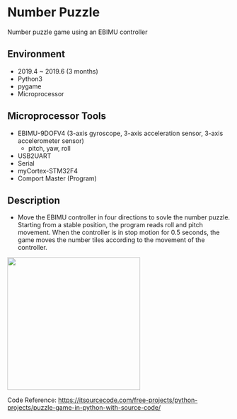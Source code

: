 # Number Puzzle
Number puzzle game using an EBIMU controller

## Environment
- 2019.4 ~ 2019.6 (3 months)
- Python3
- pygame
- Microprocessor


## Microprocessor Tools
- EBIMU-9DOFV4 (3-axis gyroscope, 3-axis acceleration sensor, 3-axis accelerometer sensor)
  - pitch, yaw, roll
- USB2UART
- Serial 
- myCortex-STM32F4
- Comport Master (Program)


## Description
- Move the EBIMU controller in four directions to sovle the number puzzle. Starting from a stable position, the program reads roll and pitch movement. When the controller is in stop motion for 0.5 seconds, the game moves the number tiles according to the movement of the controller.

<img src="https://user-images.githubusercontent.com/45842934/216951906-25a6e581-ebff-4b18-aa4d-0e4285f01cda.png" height=300 />


Code Reference: https://itsourcecode.com/free-projects/python-projects/puzzle-game-in-python-with-source-code/

